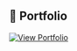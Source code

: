 ## 🚀 Portfolio

[<img src="https://www.netlify.com/img/deploy/button.svg" alt="View Portfolio" />](https://teal-froyo-65bbf5.netlify.app/)
